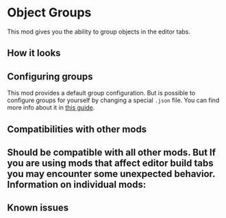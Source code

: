 # Object Groups

This mod gives you the ability to group objects in the editor tabs.

## How it looks


## Configuring groups
This mod provides a default group configuration.
But is possible to configure groups for yourself by changing a special `.json` file.
You can find more info about it in [this guide](https://github.com/RazoomGD/geode-object-groups/blob/main/Configuring%20Object%20Groups.md).

## Compatibilities with other mods
Should be compatible with all other mods. But If you are using mods that affect editor build tabs you may encounter some unexpected behavior.
Information on individual mods:
- 


## Known issues
